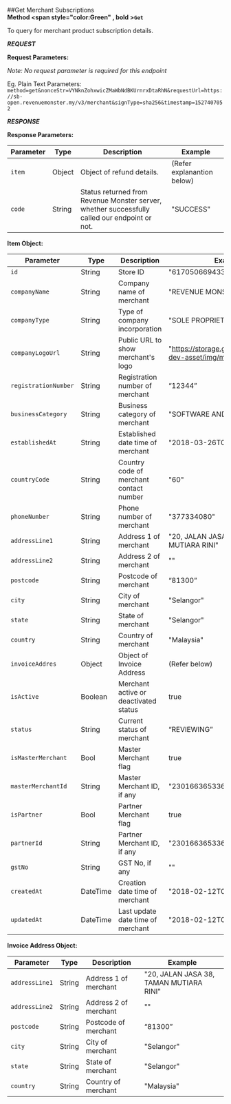 ##Get Merchant Subscriptions   
**Method <span style="color:Green" , bold >`Get`</span>** 


To query for merchant product subscription details.

***REQUEST***

<strong>Request Parameters:</strong>

*Note: No request parameter is required for this endpoint*

Eg. Plain Text Parameters:
`method=get&nonceStr=VYNknZohxwicZMaWbNdBKUrnrxDtaRhN&requestUrl=https://sb-open.revenuemonster.my/v3/merchant&signType=sha256&timestamp=1527407052`

***RESPONSE***

<strong>Response Parameters:</strong>

Parameter | Type | Description | Example
--------- | ------- | ----------- | ---
<code>item</code> | Object | Object of refund details. | (Refer explanantion below)
<code>code</code> | String | Status returned from Revenue Monster server, whether successfully called our endpoint or not. | "SUCCESS"

<strong>Item Object:</strong>

Parameter | Type | Description | Example
--------- | ------- | ----------- | ---
<code>id</code> | String | Store ID | "6170506694335521334"
<code>companyName</code> | String | Company name of merchant | "REVENUE MONSTER"
<code>companyType</code> | String | Type of company incorporation | "SOLE PROPRIETOR"
<code>companyLogoUrl</code> | String | Public URL to show merchant's logo | "https://storage.googleapis.com/rm-dev-asset/img/merchant.png"
<code>registrationNumber</code> | String | Registration number of merchant  | “12344”
<code>businessCategory</code> | String | Business category of merchant | "SOFTWARE AND IT"
<code>establishedAt</code> | String | Established date time of merchant | "2018-03-26T04:50:57Z"
<code>countryCode</code> | String | Country code of merchant contact number | "60"
<code>phoneNumber</code> | String | Phone number of merchant | "377334080"
<code>addressLine1</code> | String | Address 1 of merchant | "20, JALAN JASA 38, TAMAN MUTIARA RINI"
<code>addressLine2</code> | String | Address 2 of merchant | ""
<code>postcode</code> | String | Postcode of merchant | “81300”
<code>city</code> | String | City of merchant | "Selangor"
<code>state</code> | String | State of merchant | "Selangor"
<code>country</code> | String | Country of merchant | "Malaysia"
<code>invoiceAddres</code> | Object | Object of Invoice Address | (Refer below)
<code>isActive</code> | Boolean | Merchant active or deactivated status | true
<code>status</code> | String | Current status of merchant | “REVIEWING”
<code>isMasterMerchant</code> | Bool | Master Merchant flag | true
<code>masterMerchantId</code> | String | Master Merchant ID, if any | "2301663653361832803"
<code>isPartner</code> | Bool | Partner Merchant flag | true
<code>partnerId</code> | String | Partner Merchant ID, if any | "2301663653361832803"
<code>gstNo</code> | String | GST No, if any | ""
<code>createdAt</code> | DateTime | Creation date time of merchant | "2018-02-12T08:53:13Z"
<code>updatedAt</code> | DateTime | Last update date time of merchant | "2018-02-12T08:53:13Z"

<strong>Invoice Address Object:</strong>

Parameter | Type | Description | Example
--------- | ------- | ----------- | ---
<code>addressLine1</code> | String | Address 1 of merchant | "20, JALAN JASA 38, TAMAN MUTIARA RINI"
<code>addressLine2</code> | String | Address 2 of merchant | ""
<code>postcode</code> | String | Postcode of merchant | “81300”
<code>city</code> | String | City of merchant | "Selangor"
<code>state</code> | String | State of merchant | "Selangor"
<code>country</code> | String | Country of merchant | "Malaysia"